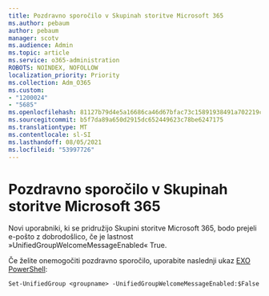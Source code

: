 ```yaml
---
title: Pozdravno sporočilo v Skupinah storitve Microsoft 365
ms.author: pebaum
author: pebaum
manager: scotv
ms.audience: Admin
ms.topic: article
ms.service: o365-administration
ROBOTS: NOINDEX, NOFOLLOW
localization_priority: Priority
ms.collection: Adm_O365
ms.custom:
- "1200024"
- "5685"
ms.openlocfilehash: 81127b79d4e5a16686ca46d67bfac73c15891938491a702219cd73757c4e106c
ms.sourcegitcommit: b5f7da89a650d2915dc652449623c78be6247175
ms.translationtype: MT
ms.contentlocale: sl-SI
ms.lasthandoff: 08/05/2021
ms.locfileid: "53997726"
---
```

# <a name="welcome-message-in-microsoft-365-groups"></a>Pozdravno sporočilo v Skupinah storitve Microsoft 365

Novi uporabniki, ki se pridružijo Skupini storitve Microsoft 365, bodo prejeli e-pošto z dobrodošlico, če je lastnost »UnifiedGroupWelcomeMessageEnabled« True.

Če želite onemogočiti pozdravno sporočilo, uporabite naslednji ukaz [EXO PowerShell](https://docs.microsoft.com/powershell/exchange/exchange-online/exchange-online-powershell-v2/exchange-online-powershell-v2?view=exchange-ps):

`
Set-UnifiedGroup <groupname> -UnifiedGroupWelcomeMessageEnabled:$False
`
